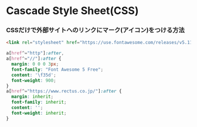 # Cascade Style Sheet(CSS)

### CSSだけで外部サイトへのリンクにマーク(アイコン)をつける方法

```html
<link rel="stylesheet" href="https://use.fontawesome.com/releases/v5.11.0/css/all.css">
```

```css
a[href^="http"]:after,
a[href^="//"]:after {
  margin: 0 0 0 3px;
  font-family: "Font Awesome 5 Free";
  content: '\f35d';
  font-weight: 900;
}
a[href^="https://www.rectus.co.jp/"]:after {
  margin: inherit;
  font-family: inherit;
  content: '';
  font-weight: inherit;
}
```
